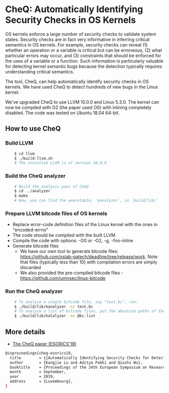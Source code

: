 # CheQ: Automatically Identifying Security Checks in OS Kernels

OS kernels enforce a large number of security checks to validate
system states. Security checks are in fact very informative in
inferring critical semantics in OS kernels. For example, 
security checks can reveal (1) whether an operation or a variable is
critical but can be erroneous, (2) what particular errors may occur,
and (3) constraints that should be enforced for the uses of a
variable or a function. Such information is particularly
valuable for detecting kernel semantic bugs because the detection
typically requires understanding critical semantics. 

The tool, CheQ, can help automatically identify security checks in OS
kernels.  We have used CheQ to detect hundreds of new bugs in the
Linux kernel.

We've upgraded CheQ to use LLVM 10.0.0 and Linux 5.3.0.
The kernel can now be compiled with O2 (the paper used O0) with
inlining completely disabled.  The code was tested on Ubuntu 18.04
64-bit.

## How to use CheQ

### Build LLVM 
```sh 
	$ cd llvm 
	$ ./build-llvm.sh 
	# The installed LLVM is of version 10.0.0 
```

### Build the CheQ analyzer 
```sh 
	# Build the analysis pass of CheQ 
	$ cd ../analyzer 
	$ make 
	# Now, you can find the executable, `kanalyzer`, in `build/lib/`
```
 
### Prepare LLVM bitcode files of OS kernels

* Replace error-code definition files of the Linux kernel with the ones
in "encoded-errno"
* The code should be compiled with the built LLVM
* Compile the code with options: -O0 or -O2, -g, -fno-inline
* Generate bitcode files
	- We have our own tool to generate bitcode files: https://github.com/sslab-gatech/deadline/tree/release/work. Note that files (typically less than 10) with compilation errors are simply discarded
	- We also provided the pre-compiled bitcode files - https://github.com/umnsec/linux-bitcode

### Run the CheQ analyzer
```sh
	# To analyze a single bitcode file, say "test.bc", run:
	$ ./build/lib/kanalyzer -sc test.bc
	# To analyze a list of bitcode files, put the absolute paths of the bitcode files in a file, say "bc.list", then run:
	$ ./build/lib/kalalyzer -sc @bc.list
```

## More details
* [The CheQ paper (ESORICS'19)](https://www-users.cs.umn.edu/~kjlu/papers/cheq.pdf)
```sh
@inproceedings{cheq-esorics19,
  title        = {{Automatically Identifying Security Checks for Detecting Kernel Semantic Bugs}},
  author       = {Kangjie Lu and Aditya Pakki and Qiushi Wu},
  booktitle    = {Proceedings of the 24th European Symposium on Research in Computer Security (ESORICS)},
  month        = September,
  year         = 2019,
  address      = {Luxembourg},
}
```
